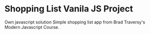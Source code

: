 # Shopping List Vanila JS Project
Own javascript solution Simple shopping list app from Brad Traversy's Modern Javascript Course.